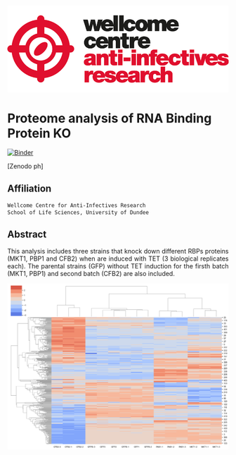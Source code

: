 ![title](static/wcar.png)

# Proteome analysis of RNA Binding Protein KO

[![Binder](https://mybinder.org/badge_logo.svg)](https://mybinder.org/v2/gh/mtinti/Gustavo_DIA_RBP/HEAD)

[Zenodo ph]

## Affiliation
    Wellcome Centre for Anti-Infectives Research
    School of Life Sciences, University of Dundee

## Abstract
<p style='text-align: justify;'>
This analysis includes three strains that knock down different RBPs proteins (MKT1, PBP1 and CFB2) when are induced with TET (3 biological replicates each). The parental strains (GFP) without TET induction for the firsth batch (MKT1, PBP1) and second batch (CFB2) are also included.
</p>

![clusters](static/clusters.png)    